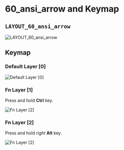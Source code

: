 # 60_ansi_arrow and Keymap

## `LAYOUT_60_ansi_arrow`

![LAYOUT_60_ansi_arrow](https://raw.githubusercontent.com/mrsendyyk/my_qmk/master/dz60/assets/layout-60-ansi-arrow-with-gmk-metropolis.png)

## Keymap

### Default Layer [0]

![Default Layer [0]](https://raw.githubusercontent.com/mrsendyyk/my_qmk/master/dz60/assets/keymap-with-gmk-metropolis---layer-0.png)

### Fn Layer [1]

Press and hold **Ctrl** key.

![Fn Layer [2]](https://raw.githubusercontent.com/mrsendyyk/my_qmk/master/dz60/assets/keymap-with-gmk-metropolis---layer-1.png)

### Fn Layer [2]

Press and hold *right* **Alt** key.

![Fn Layer [2]](https://raw.githubusercontent.com/mrsendyyk/my_qmk/master/dz60/assets/keymap-with-gmk-metropolis---layer-2.png)
